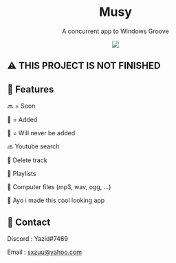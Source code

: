 <div align="center">


  <h1>Musy</h1>
  <p>
    A concurrent app to Windows Groove
  </p>
  <img src="https://i.imgur.com/NViAqds.png">
</div>

<!-- About the Project -->
## :warning: THIS PROJECT IS NOT FINISHED

<!-- Features -->
## :dart: Features


🔜 = Soon

💚 = Added

🚫 = Will never be added

 
🔜 Youtube search

💚 Delete track
  
💚 Playlists
  
💚 Computer files (mp3, wav, ogg, ...)

💚 Ayo i made this cool looking app


<!-- Contact -->
## :handshake: Contact

Discord : Yazid#7469 

Email :
 sxzuu@yahoo.com 

